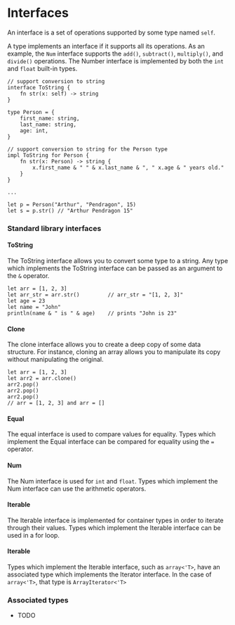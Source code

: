 # Interfaces

An interface is a set of operations supported by some type named `self`.

A type implements an interface if it supports all its operations.
As an example, the `Num` interface supports the `add()`, `subtract()`, `multiply()`, and `divide()` operations.
The Number interface is implemented by both the `int` and `float` built-in types.

```
// support conversion to string
interface ToString {
    fn str(x: self) -> string
}

type Person = {
    first_name: string,
    last_name: string,
    age: int,
}

// support conversion to string for the Person type
impl ToString for Person {
    fn str(x: Person) -> string {
        x.first_name & " " & x.last_name & ", " x.age & " years old."
    }
}

...

let p = Person("Arthur", "Pendragon", 15)
let s = p.str() // "Arthur Pendragon 15"

```

### Standard library interfaces

#### ToString

The ToString interface allows you to convert some type to a string.
Any type which implements the ToString interface can be passed as an argument to the `&` operator.

```
let arr = [1, 2, 3]
let arr_str = arr.str()         // arr_str = "[1, 2, 3]"
let age = 23
let name = "John"
println(name & " is " & age)    // prints "John is 23"
```

#### Clone

The clone interface allows you to create a deep copy of some data structure.
For instance, cloning an array allows you to manipulate its copy without manipulating the original.

```
let arr = [1, 2, 3]
let arr2 = arr.clone()
arr2.pop()
arr2.pop()
arr2.pop()
// arr = [1, 2, 3] and arr = []
```

#### Equal

The equal interface is used to compare values for equality.
Types which implement the Equal interface can be compared for equality using the `=` operator.

#### Num

The Num interface is used for `int` and `float`.
Types which implement the Num interface can use the arithmetic operators.

#### Iterable

The Iterable interface is implemented for container types in order to iterate through their values.
Types which implement the Iterable interface can be used in a for loop.

#### Iterable

Types which implement the Iterable interface, such as `array<'T>`, have an associated type which implements
the Iterator interface. In the case of `array<'T>`, that type is `ArrayIterator<'T>`

### Associated types

- TODO